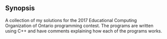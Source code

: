 ## Synopsis
A collection of my solutions for the 2017 Educational Computing Organization of Ontario programming contest. The programs are written using C++ and have comments explaining how each of the programs works.
